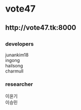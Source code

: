 <h1> vote47 </h1>
<h2> http://vote47.tk:8000 <h2>

<h3>developers</h3> 
junankim18 <br>
ingong <br>
hailsong <br>
charmull <br>

<h3>researcher</h3> 
이윤기 <br>
이승민 <br>
